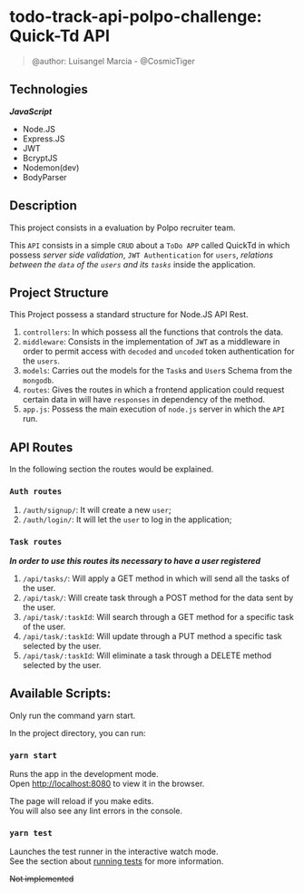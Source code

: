 # todo-track-api-polpo-challenge: Quick-Td API
> @author: Luisangel Marcia - @CosmicTiger

## Technologies
  ***JavaScript***
  - Node.JS
  - Express.JS
  - JWT
  - BcryptJS
  - Nodemon(dev)
  - BodyParser
     
## Description

  This project consists in a evaluation by Polpo recruiter team.

  This `API` consists in a simple `CRUD` about a `ToDo APP` called QuickTd in which possess *server side validation*, `JWT Authentication` for `users`, *relations between the `data` of the `users` and its `tasks`* inside the application.

## Project Structure
  This Project possess a standard structure for Node.JS API Rest.

  1. `controllers`: In which possess all the functions that controls the data.
  2. `middleware`: Consists in the implementation of `JWT` as a middleware in order to permit access with `decoded` and `uncoded` token authentication for the `users`.
  3. `models`: Carries out the models for the `Task`s and `User`s Schema from the `mongodb`.
  4. `routes`: Gives the routes in which a frontend application could request certain data in will have `responses` in dependency of the method.
  5. `app.js`: Possess the main execution of `node.js` server in which the `API` run.

## API Routes
  In the following section the routes would be explained.

  ### `Auth routes`
  1. `/auth/signup/`: It will create a new `user`;
  2. `/auth/login/`: It will let the `user` to log in the application;

  ### `Task routes`
  ***In order to use this routes its necessary to have a user registered***

  1. `/api/tasks/`: Will apply a GET method in which will send all the tasks of the user.
  2. `/api/task/`: Will create task through a POST method for the data sent by the user.
  3. `/api/task/:taskId`: Will search through a GET method for a specific task of the user.
  4. `/api/task/:taskId`: Will update through a PUT method a specific task selected by the user.
  5. `/api/task/:taskId`: Will eliminate a task through a DELETE method selected by the user.
## Available Scripts:
  Only run the command yarn start.

In the project directory, you can run:

### `yarn start`

Runs the app in the development mode.\
Open [http://localhost:8080](http://localhost:8080) to view it in the browser.

The page will reload if you make edits.\
You will also see any lint errors in the console.

### `yarn test`

Launches the test runner in the interactive watch mode.\
See the section about [running tests](https://facebook.github.io/create-react-app/docs/running-tests) for more information.

~~Not implemented~~


